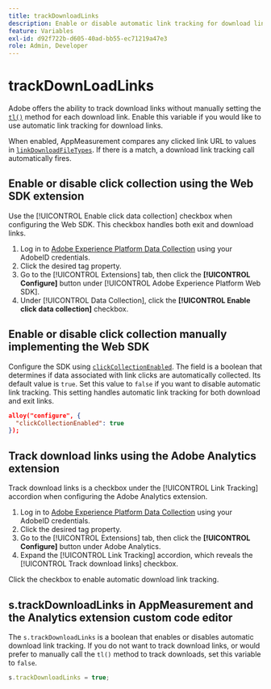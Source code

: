 ```yaml
---
title: trackDownloadLinks
description: Enable or disable automatic link tracking for download links.
feature: Variables
exl-id: d92f722b-d605-40ad-bb55-ec71219a47e3
role: Admin, Developer
---
```

# trackDownLoadLinks

Adobe offers the ability to track download links without manually setting the [`tl()`](../functions/tl-method.md) method for each download link. Enable this variable if you would like to use automatic link tracking for download links.

When enabled, AppMeasurement compares any clicked link URL to values in [`linkDownloadFileTypes`](linkdownloadfiletypes.md). If there is a match, a download link tracking call automatically fires.

## Enable or disable click collection using the Web SDK extension

Use the [!UICONTROL Enable click data collection] checkbox when configuring the Web SDK. This checkbox handles both exit and download links.

1. Log in to [Adobe Experience Platform Data Collection](https://experience.adobe.com/data-collection) using your AdobeID credentials.
1. Click the desired tag property.
1. Go to the [!UICONTROL Extensions] tab, then click the **[!UICONTROL Configure]** button under [!UICONTROL Adobe Experience Platform Web SDK].
1. Under [!UICONTROL Data Collection], click the **[!UICONTROL Enable click data collection]** checkbox.

## Enable or disable click collection manually implementing the Web SDK

Configure the SDK using [`clickCollectionEnabled`](https://experienceleague.adobe.com/docs/experience-platform/edge/fundamentals/configuring-the-sdk.html#clickCollectionEnabled). The field is a boolean that determines if data associated with link clicks are automatically collected. Its default value is `true`. Set this value to `false` if you want to disable automatic link tracking. This setting handles automatic link tracking for both download and exit links.

```json
alloy("configure", {
  "clickCollectionEnabled": true
});
```

## Track download links using the Adobe Analytics extension

Track download links is a checkbox under the [!UICONTROL Link Tracking] accordion when configuring the Adobe Analytics extension.

1. Log in to [Adobe Experience Platform Data Collection](https://experience.adobe.com/data-collection) using your AdobeID credentials.
2. Click the desired tag property.
3. Go to the [!UICONTROL Extensions] tab, then click the **[!UICONTROL Configure]** button under Adobe Analytics.
4. Expand the [!UICONTROL Link Tracking] accordion, which reveals the [!UICONTROL Track download links] checkbox.

Click the checkbox to enable automatic download link tracking.

## s.trackDownloadLinks in AppMeasurement and the Analytics extension custom code editor

The `s.trackDownloadLinks` is a boolean that enables or disables automatic download link tracking. If you do not want to track download links, or would prefer to manually call the `tl()` method to track downloads, set this variable to `false`.

```js
s.trackDownloadLinks = true;
```
